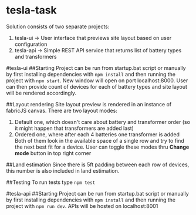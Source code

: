 # tesla-task

Solution consists of two separate projects:
1. tesla-ui -> User interface that previews site layout based on user configuration
2. tesla-api -> Simple REST API service that returns list of battery types and transformers

#tesla-ui
##Starting
Project can be run from startup.bat script or manually by first installing dependencies with `npm install` and then running the project with `npm start`.
New window will open on port localhost:8000. User can then provide count of devices for each of battery types and site layout will be rendered accordingly.

##Layout rendering
Site layout preview is rendered in an instance of fabricJS canvas. There are two layout modes:
1. Default one, which doesn't care about battery and transformer order (so it might happen that transformers are added last)
2. Ordered one, where after each 4 batteries one transformer is added
Both of them look in the available space of a single row and try to find the next best fit for a device.
User can toggle these modes thru **Change mode** button in top right corner

##Land estimation
Since there is 5ft padding between each row of devices, this number is also included in land estimation.

##Testing
To run tests type `npm test`


#tesla-api
##Starting
Project can be run from startup.bat script or manually by first installing dependencies with `npm install` and then running the project with `npm run dev`.
APIs will be hosted on localhost:8001
